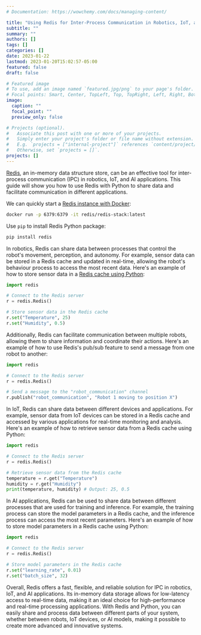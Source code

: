 ```yaml
---
# Documentation: https://wowchemy.com/docs/managing-content/

title: "Using Redis for Inter-Process Communication in Robotics, IoT, and AI Applications: A Quick Guide with Python Examples"
subtitle: ""
summary: ""
authors: []
tags: []
categories: []
date: 2023-01-22
lastmod: 2023-01-20T15:02:57-05:00
featured: false
draft: false

# Featured image
# To use, add an image named `featured.jpg/png` to your page's folder.
# Focal points: Smart, Center, TopLeft, Top, TopRight, Left, Right, BottomLeft, Bottom, BottomRight.
image:
  caption: ""
  focal_point: ""
  preview_only: false

# Projects (optional).
#   Associate this post with one or more of your projects.
#   Simply enter your project's folder or file name without extension.
#   E.g. `projects = ["internal-project"]` references `content/project/deep-learning/index.md`.
#   Otherwise, set `projects = []`.
projects: []
---
```


[Redis](https://redis.com/), an in-memory data structure store, can be an effective tool for inter-process communication (IPC) in robotics, IoT, and AI applications. This guide will show you how to use Redis with Python to share data and facilitate communication in different applications.

We can quickly start a [Redis instance with Docker](https://docs.redis.com/latest/rs/installing-upgrading/get-started-docker/):

```sh
docker run -p 6379:6379 -it redis/redis-stack:latest
```

Use `pip` to install Redis Python package:

```sh
pip install redis
```

In robotics, Redis can share data between processes that control the robot's movement, perception, and autonomy. For example, sensor data can be stored in a Redis cache and updated in real-time, allowing the robot's behaviour process to access the most recent data. Here's an example of how to store sensor data in a [Redis cache using Python](https://docs.redis.com/latest/rs/references/client_references/client_python/):

```python
import redis

# Connect to the Redis server
r = redis.Redis()

# Store sensor data in the Redis cache
r.set("Temperature", 25)
r.set("Humidity", 0.5)
```

Additionally, Redis can facilitate communication between multiple robots, allowing them to share information and coordinate their actions. Here's an example of how to use Redis's pub/sub feature to send a message from one robot to another:

```python
import redis

# Connect to the Redis server
r = redis.Redis()

# Send a message to the "robot_communication" channel
r.publish("robot_communication", "Robot 1 moving to position X")
```

In IoT, Redis can share data between different devices and applications. For example, sensor data from IoT devices can be stored in a Redis cache and accessed by various applications for real-time monitoring and analysis. Here's an example of how to retrieve sensor data from a Redis cache using Python:

```python
import redis

# Connect to the Redis server
r = redis.Redis()

# Retrieve sensor data from the Redis cache
temperature = r.get("Temperature")
humidity = r.get("Humidity")
print(temperature, humidity) # Output: 25, 0.5
```

In AI applications, Redis can be used to share data between different processes that are used for training and inference. For example, the training process can store the model parameters in a Redis cache, and the inference process can access the most recent parameters. Here's an example of how to store model parameters in a Redis cache using Python:

```python
import redis

# Connect to the Redis server
r = redis.Redis()

# Store model parameters in the Redis cache
r.set("learning_rate", 0.01)
r.set("batch_size", 32)
```

Overall, Redis offers a fast, flexible, and reliable solution for IPC in robotics, IoT, and AI applications. Its in-memory data storage allows for low-latency access to real-time data, making it an ideal choice for high-performance and real-time processing applications. With Redis and Python, you can easily share and process data between different parts of your system, whether between robots, IoT devices, or AI models, making it possible to create more advanced and innovative systems.
